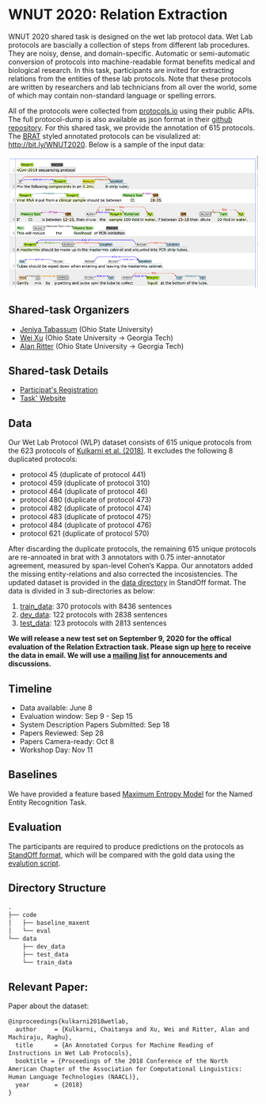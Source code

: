 # WNUT 2020: Relation Extraction 


WNUT 2020 shared task is designed on the wet lab protocol data. Wet Lab protocols are bascially a collection of steps from different lab procedures. They are noisy, dense, and domain-specific. Automatic or semi-automatic conversion of protocols into machine-readable format benefits medical and biological research. In this task, participants are invited for extracting relations from the entities of these lab protocols. Note that these protocols are written by researchers and lab technicians from all over the world, some of which may contain non-standard language or spelling errors. 

 All of the protocols were collected from [protocols.io](https://www.protocols.io/) using their public APIs. The full protocol-dump is also available as json format in their [github repository](https://github.com/protocolsio/protocols). For this shared task, we provide the annotation of 615 protocols. The [BRAT](https://brat.nlplab.org/examples.html) styled annotated protocols can be visulalized at: http://bit.ly/WNUT2020. Below is a sample of the input data:

![nCoV-2019 sequencing protocol](./covid-data.png?raw=true "Title")

## Shared-task Organizers

- [Jeniya Tabassum](https://sites.google.com/site/jeniyatabassum/) (Ohio State University)
- [Wei Xu](https://cocoxu.github.io/) (Ohio State University → Georgia Tech)
- [Alan Ritter](http://aritter.github.io/) (Ohio State University → Georgia Tech)

## Shared-task Details

- [Participat's Registration](https://docs.google.com/forms/d/e/1FAIpQLSem8kMoPeHJKa78xFSat1Iy8FWLFXB6zDG3qiRl92h3kahBUg/viewform) 
- [Task' Website](http://noisy-text.github.io/2020/wlp-task.html) 

## Data

Our Wet Lab Protocol (WLP) dataset consists of 615 unique protocols from the 623 protocols of [Kulkarni et al. (2018)](https://cocoxu.github.io/publications/NAACL_2018_wet_lab_protocols.pdf). It excludes the following 8 duplicated protocols: 

- protocol 45 (duplicate of protocol 441)
- protocol 459 (duplicate of protocol 310)
- protocol 464 (duplicate of protocol 46)
- protocol 480 (duplicate of protocol 473)
- protocol 482 (duplicate of protocol 474)
- protocol 483 (duplicate of protocol 475)
- protocol 484 (duplicate of protocol 476)
- protocol 621 (duplicate of protocol 570)

After discarding the duplicate protocols, the remaining 615 unique protocols are re-annoated in brat with 3 annotators with 0.75 inter-annotator agreement, measured by span-level Cohen’s Kappa. Our annotators added the missing entity-relations and also corrected the incosistencies. The updated dataset is provided in the [data directory](./data/Readme.md) in StandOff format. The data is divided in 3 sub-directories as below:

1) [train_data](./data/train_data/): 370 protocols with 8436 sentences
2) [dev_data](./data/dev_data/): 122 protocols  with 2838 sentences
3) [test_data](./data/test_data/): 123 protocols  with 2813 sentences


**We will release a new test set on September 9, 2020 for the offical evaluation of the Relation Extraction task. Please sign up [here](https://forms.gle/HtnNezLTgkuj4DyQ8) to receive the data in email. We will use a [mailing list](https://groups.google.com/forum/#!forum/wnut2020-sharedtask) for annoucements and discussions.**

## Timeline 

- Data available: June 8
- Evaluation window: Sep 9 - Sep 15
- System Description Papers Submitted: Sep 18
- Papers Reviewed: Sep 28
- Papers Camera-ready: Oct 8
- Workshop Day: Nov 11




## Baselines

We have provided a feature based [Maximum Entropy Model](./code/baseline_CRF/) for the Named Entity Recognition Task.


## Evaluation

The participants are required to produce predictions on the protocols as [StandOff format](../../data/Readme.md##-The-standoff-format:), which will be compared with the gold data using the [evalution script](./code/eval/).

## Directory Structure 
```
.
├── code
│   ├── baseline_maxent
│   └── eval
└── data
    ├── dev_data
    ├── test_data
    └── train_data
```
## Relevant Paper:

 Paper about the dataset:
   
	@inproceedings{kulkarni2018wetlab,
	  author     = {Kulkarni, Chaitanya and Xu, Wei and Ritter, Alan and Machiraju, Raghu},
	  title      = {An Annotated Corpus for Machine Reading of Instructions in Wet Lab Protocols},
	  booktitle = {Proceedings of the 2018 Conference of the North American Chapter of the Association for Computational Linguistics: Human Language Technologies (NAACL)},
	  year       = {2018}
	} 

  
